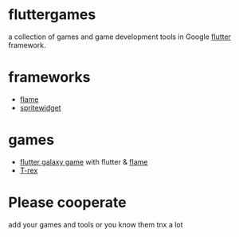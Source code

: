 # fluttergames
a collection of games and game development tools in Google [flutter](flutter.dev) framework.

# frameworks
- [flame](https://github.com/luanpotter/flame)
- [spritewidget](https://github.com/spritewidget/spritewidget) 


# games
 - [flutter galaxy game](https://github.com/GeekyAnts/flutter-galaxy-game) with flutter & [flame](https://github.com/luanpotter/flame)
 - [T-rex](https://github.com/renancaraujo/trex-flame)



# Please cooperate
add your games and tools or you know them
tnx a lot
